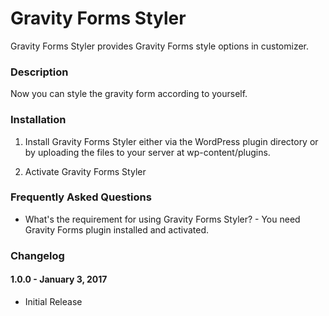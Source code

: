 # Gravity Forms Styler
Gravity Forms Styler provides Gravity Forms style options in customizer.

### Description ###
Now you can style the gravity form according to yourself.

### Installation ###

1. Install Gravity Forms Styler either via the WordPress plugin directory or by uploading the files to your server at wp-content/plugins.

2. Activate Gravity Forms Styler

### Frequently Asked Questions ###
*   What's the requirement for using Gravity Forms Styler? - You need Gravity Forms plugin installed and activated.

### Changelog ###

#### 1.0.0 - January 3, 2017 ####
*   Initial Release

